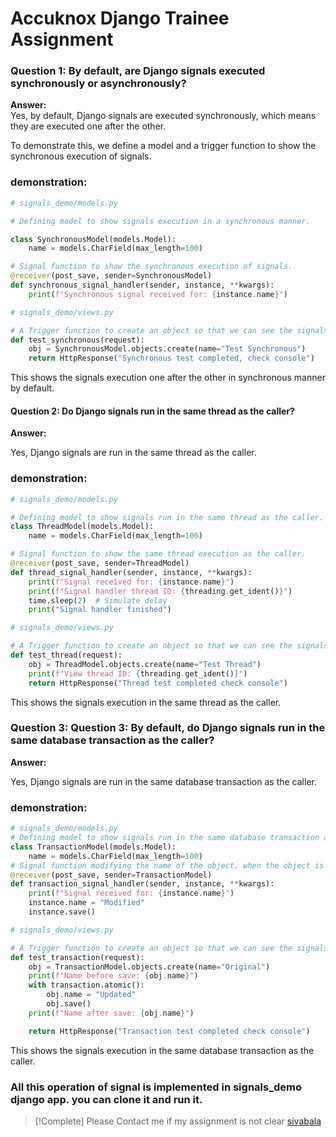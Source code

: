 # Accuknox Django Trainee Assignment

### Question 1: By default, are Django signals executed synchronously or asynchronously?

**Answer:**  
Yes, by default, Django signals are executed synchronously, which means they are executed one after the other.

To demonstrate this, we define a model and a trigger function to show the synchronous execution of signals.

### demonstration:

```python
# signals_demo/models.py

# Defining model to show signals execution in a synchronous manner.

class SynchronousModel(models.Model):
    name = models.CharField(max_length=100)

# Signal function to show the synchronous execution of signals.
@receiver(post_save, sender=SynchronousModel)
def synchronous_signal_handler(sender, instance, **kwargs):
    print(f"Synchronous signal received for: {instance.name}")

# signals_demo/views.py

# A Trigger function to create an object so that we can see the signals' execution in a synchronous manner.
def test_synchronous(request):
    obj = SynchronousModel.objects.create(name="Test Synchronous")
    return HttpResponse("Synchronous test completed, check console")

```

This shows the signals execution one after the other in synchronous manner by default.

#### Question 2: Do Django signals run in the same thread as the caller?

**Answer:**

Yes, Django signals are run in the same thread as the caller.

### demonstration:

```python
# signals_demo/models.py

# Defining model to show signals run in the same thread as the caller.
class ThreadModel(models.Model):
    name = models.CharField(max_length=100)

# Signal function to show the same thread execution as the caller.
@receiver(post_save, sender=ThreadModel)
def thread_signal_handler(sender, instance, **kwargs):
    print(f"Signal received for: {instance.name}")
    print(f"Signal handler thread ID: {threading.get_ident()}")
    time.sleep(2)  # Simulate delay
    print("Signal handler finished")

# signals_demo/views.py

# A Trigger function to create an object so that we can see the signals' execution in the same thread as the caller.
def test_thread(request):
    obj = ThreadModel.objects.create(name="Test Thread")
    print(f"View thread ID: {threading.get_ident()}")
    return HttpResponse("Thread test completed check console")

```

This shows the signals execution in the same thread as the caller.

### Question 3: Question 3: By default, do Django signals run in the same database transaction as the caller?

**Answer:**

Yes, Django signals are run in the same database transaction as the caller.

### demonstration:

```python
# signals_demo/models.py
# Defining model to show signals run in the same database transaction as the caller.
class TransactionModel(models.Model):
    name = models.CharField(max_length=100)
# Signal function modifying the name of the object. when the object is created by Trigger function.
@receiver(post_save, sender=TransactionModel)
def transaction_signal_handler(sender, instance, **kwargs):
    print(f"Signal received for: {instance.name}")
    instance.name = "Modified"
    instance.save()

# signals_demo/views.py

# A Trigger function to create an object so that we can see the signals' execution in the same database transaction as the caller.
def test_transaction(request):
    obj = TransactionModel.objects.create(name="Original")
    print(f"Name before save: {obj.name}")
    with transaction.atomic():
        obj.name = "Updated"
        obj.save()
    print(f"Name after save: {obj.name}")

    return HttpResponse("Transaction test completed check console")

```

This shows the signals execution in the same database transaction as the caller.

### All this operation of signal is implemented in signals_demo django app. you can clone it and run it.

> [!Complete] Please Contact me if my assignment is not clear [sivabala](mailto:sivabala.s@outlook.com)
